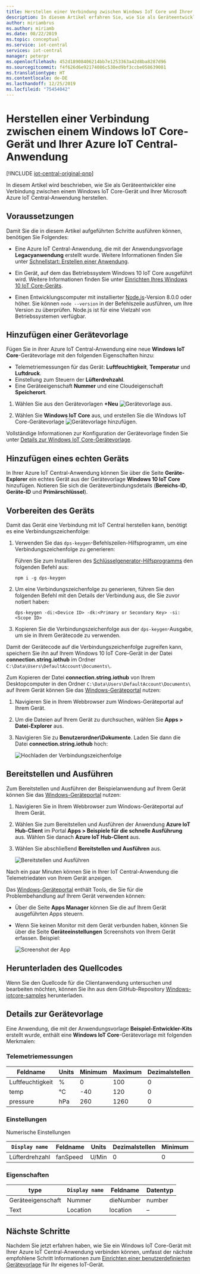 ```yaml
---
title: Herstellen einer Verbindung zwischen Windows IoT Core und Ihrer Azure IoT Central-Anwendung | Microsoft-Dokumentation
description: In diesem Artikel erfahren Sie, wie Sie als Geräteentwickler ein MXChip IoT DevKit-Gerät mit Ihrer Azure IoT Central-Anwendung verbinden.
author: miriambrus
ms.author: miriamb
ms.date: 08/22/2019
ms.topic: conceptual
ms.service: iot-central
services: iot-central
manager: peterpr
ms.openlocfilehash: 452d18908406214bb7e1253363a42d8ba8287d96
ms.sourcegitcommit: f4f626d6e92174086c530ed9bf3ccbe058639081
ms.translationtype: HT
ms.contentlocale: de-DE
ms.lasthandoff: 12/25/2019
ms.locfileid: "75454042"
---
```

# <a name="connect-a-windows-iot-core-device-to-your-azure-iot-central-application"></a>Herstellen einer Verbindung zwischen einem Windows IoT Core-Gerät und Ihrer Azure IoT Central-Anwendung

[!INCLUDE [iot-central-original-pnp](../../../includes/iot-central-original-pnp-note.md)]

In diesem Artikel wird beschrieben, wie Sie als Geräteentwickler eine Verbindung zwischen einem Windows IoT Core-Gerät und Ihrer Microsoft Azure IoT Central-Anwendung herstellen.

## <a name="before-you-begin"></a>Voraussetzungen

Damit Sie die in diesem Artikel aufgeführten Schritte ausführen können, benötigen Sie Folgendes:

- Eine Azure IoT Central-Anwendung, die mit der Anwendungsvorlage **Legacyanwendung** erstellt wurde. Weitere Informationen finden Sie unter [Schnellstart: Erstellen einer Anwendung](quick-deploy-iot-central.md).

- Ein Gerät, auf dem das Betriebssystem Windows 10 IoT Core ausgeführt wird. Weitere Informationen finden Sie unter [Einrichten Ihres Windows 10 IoT Core-Geräts](https://docs.microsoft.com/windows/iot-core/tutorials/quickstarter/devicesetup).

- Einen Entwicklungscomputer mit installierter [Node.js](https://nodejs.org/)-Version 8.0.0 oder höher. Sie können `node --version` in der Befehlszeile ausführen, um Ihre Version zu überprüfen. Node.js ist für eine Vielzahl von Betriebssystemen verfügbar.

## <a name="add-a-device-template"></a>Hinzufügen einer Gerätevorlage

Fügen Sie in ihrer Azure IoT Central-Anwendung eine neue **Windows IoT Core**-Gerätevorlage mit den folgenden Eigenschaften hinzu:

- Telemetriemessungen für das Gerät: **Luftfeuchtigkeit**, **Temperatur** und **Luftdruck**.
- Einstellung zum Steuern der **Lüfterdrehzahl**.
- Eine Geräteeigenschaft **Nummer** und eine Cloudeigenschaft **Speicherort**.

1. Wählen Sie aus den Gerätevorlagen **+Neu** ![Gerätevorlage](media/howto-connect-windowsiotcore/adddevicetemplate.png) aus.
   

2. Wählen Sie **Windows IoT Core** aus, und erstellen Sie die Windows IoT Core-Gerätevorlage ![Gerätevorlage hinzufügen](media/howto-connect-windowsiotcore/newdevicetemplate.png).

Vollständige Informationen zur Konfiguration der Gerätevorlage finden Sie unter [Details zur Windows IoT Core-Gerätevorlage](#device-template-details).

## <a name="add-a-real-device"></a>Hinzufügen eines echten Geräts

In Ihrer Azure IoT Central-Anwendung können Sie über die Seite **Geräte-Explorer** ein echtes Gerät aus der Gerätevorlage **Windows 10 IoT Core** hinzufügen. Notieren Sie sich die Geräteverbindungsdetails (**Bereichs-ID**, **Geräte-ID** und **Primärschlüssel**).

## <a name="prepare-the-device"></a>Vorbereiten des Geräts

Damit das Gerät eine Verbindung mit IoT Central herstellen kann, benötigt es eine Verbindungszeichenfolge:

1. Verwenden Sie das `dps-keygen`-Befehlszeilen-Hilfsprogramm, um eine Verbindungszeichenfolge zu generieren:

    Führen Sie zum Installieren des [Schlüsselgenerator-Hilfsprogramms](https://github.com/Azure/dps-keygen) den folgenden Befehl aus:

    ```cmd/sh
    npm i -g dps-keygen
    ```

1. Um eine Verbindungszeichenfolge zu generieren, führen Sie den folgenden Befehl mit den Details der Verbindung aus, die Sie zuvor notiert haben:

    ```cmd/sh
    dps-keygen -di:<Device ID> -dk:<Primary or Secondary Key> -si:<Scope ID>
    ```

1. Kopieren Sie die Verbindungszeichenfolge aus der `dps-keygen`-Ausgabe, um sie in Ihrem Gerätecode zu verwenden.

Damit der Gerätecode auf die Verbindungszeichenfolge zugreifen kann, speichern Sie ihn auf Ihrem Windows 10 IoT Core-Gerät in der Datei **connection.string.iothub** im Ordner `C:\Data\Users\DefaultAccount\Documents\`.

Zum Kopieren der Datei **connection.string.iothub** von Ihrem Desktopcomputer in den Ordner `C:\Data\Users\DefaultAccount\Documents\` auf Ihrem Gerät können Sie das [Windows-Geräteportal](https://docs.microsoft.com/windows/iot-core/manage-your-device/deviceportal) nutzen:

1. Navigieren Sie in Ihrem Webbrowser zum Windows-Geräteportal auf Ihrem Gerät.
1. Um die Dateien auf Ihrem Gerät zu durchsuchen, wählen Sie **Apps > Datei-Explorer** aus.
1. Navigieren Sie zu **Benutzerordner\Dokumente**. Laden Sie dann die Datei **connection.string.iothub** hoch:

    ![Hochladen der Verbindungszeichenfolge](media/howto-connect-windowsiotcore/device-portal.png)

## <a name="deploy-and-run"></a>Bereitstellen und Ausführen

Zum Bereitstellen und Ausführen der Beispielanwendung auf Ihrem Gerät können Sie das [Windows-Geräteportal](https://docs.microsoft.com/windows/iot-core/manage-your-device/deviceportal) nutzen:

1. Navigieren Sie in Ihrem Webbrowser zum Windows-Geräteportal auf Ihrem Gerät.
1. Wählen Sie zum Bereitstellen und Ausführen der Anwendung **Azure IoT Hub-Client** im Portal **Apps > Beispiele für die schnelle Ausführung** aus. Wählen Sie danach **Azure IoT Hub-Client** aus.
1. Wählen Sie abschließend **Bereitstellen und Ausführen** aus.

    ![Bereitstellen und Ausführen](media/howto-connect-windowsiotcore/quick-run.png)

Nach ein paar Minuten können Sie in Ihrer IoT Central-Anwendung die Telemetriedaten von Ihrem Gerät anzeigen.

Das [Windows-Geräteportal](https://docs.microsoft.com/windows/iot-core/manage-your-device/deviceportal) enthält Tools, die Sie für die Problembehandlung auf Ihrem Gerät verwenden können:

- Über die Seite **Apps Manager** können Sie die auf Ihrem Gerät ausgeführten Apps steuern.
- Wenn Sie keinen Monitor mit dem Gerät verbunden haben, können Sie über die Seite **Geräteeinstellungen** Screenshots von Ihrem Gerät erfassen. Beispiel:

    ![Screenshot der App](media/howto-connect-windowsiotcore/iot-hub-foreground-client.png)

## <a name="download-the-source-code"></a>Herunterladen des Quellcodes

Wenn Sie den Quellcode für die Clientanwendung untersuchen und bearbeiten möchten, können Sie ihn aus dem GitHub-Repository [Windows-iotcore-samples](https://github.com/Microsoft/Windows-iotcore-samples/blob/master/Samples/Azure/IoTHubClients) herunterladen.

## <a name="device-template-details"></a>Details zur Gerätevorlage

Eine Anwendung, die mit der Anwendungsvorlage **Beispiel-Entwickler-Kits** erstellt wurde, enthält eine **Windows IoT Core**-Gerätevorlage mit folgenden Merkmalen:

### <a name="telemetry-measurements"></a>Telemetriemessungen

| Feldname     | Units  | Minimum | Maximum | Dezimalstellen |
| -------------- | ------ | ------- | ------- | -------------- |
| Luftfeuchtigkeit       | %      | 0       | 100     | 0              |
| temp           | °C     | -40     | 120     | 0              |
| pressure       | hPa    | 260     | 1260    | 0              |

### <a name="settings"></a>Einstellungen

Numerische Einstellungen

| `Display name` | Feldname | Units | Dezimalstellen | Minimum | Maximum | Initial |
| ------------ | ---------- | ----- | -------------- | ------- | ------- | ------- |
| Lüfterdrehzahl    | fanSpeed   | U/Min   | 0              | 0       | 1000    | 0       |

### <a name="properties"></a>Eigenschaften

| type            | `Display name` | Feldname | Datentyp |
| --------------- | ------------ | ---------- | --------- |
| Geräteeigenschaft | Nummer   | dieNumber  | number    |
| Text            | Location     | location   | –       |

## <a name="next-steps"></a>Nächste Schritte

Nachdem Sie jetzt erfahren haben, wie Sie ein Windows IoT Core-Gerät mit Ihrer Azure IoT Central-Anwendung verbinden können, umfasst der nächste empfohlene Schritt Informationen zum [Einrichten einer benutzerdefinierten Gerätevorlage](howto-set-up-template.md) für Ihr eigenes IoT-Gerät.
